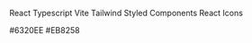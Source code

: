 <!-- Packages -->

React
Typescript
Vite
Tailwind
Styled Components
React Icons

<!-- Colors used: -->

<!-- #242424 : Background -->
<!-- #1b1919 : SideBar -->
#6320EE
#EB8258
